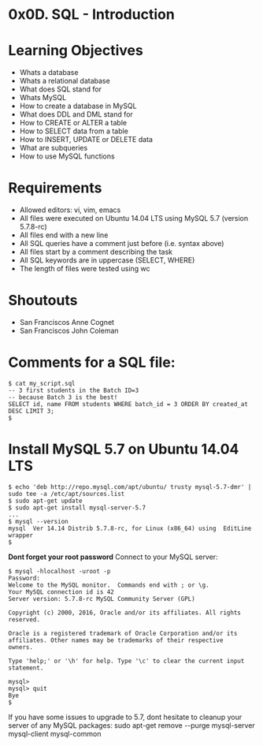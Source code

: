 # 0x0D. SQL - Introduction
# Learning Objectives
* Whats a database
* Whats a relational database
* What does SQL stand for
* Whats MySQL
* How to create a database in MySQL
* What does DDL and DML stand for
* How to CREATE or ALTER a table
* How to SELECT data from a table
* How to INSERT, UPDATE or DELETE data
* What are subqueries
* How to use MySQL functions
# Requirements
* Allowed editors: vi, vim, emacs
* All files were executed on Ubuntu 14.04 LTS using MySQL 5.7 (version 5.7.8-rc)
* All files end with a new line
* All SQL queries have a comment just before (i.e. syntax above)
* All files start by a comment describing the task
* All SQL keywords are in uppercase (SELECT, WHERE)
* The length of files were tested using wc
# Shoutouts
* San Franciscos Anne Cognet
* San Franciscos John Coleman
# Comments for a SQL file:
```
$ cat my_script.sql
-- 3 first students in the Batch ID=3
-- because Batch 3 is the best!
SELECT id, name FROM students WHERE batch_id = 3 ORDER BY created_at DESC LIMIT 3;
$
```
# Install MySQL 5.7 on Ubuntu 14.04 LTS
```
$ echo 'deb http://repo.mysql.com/apt/ubuntu/ trusty mysql-5.7-dmr' | sudo tee -a /etc/apt/sources.list
$ sudo apt-get update
$ sudo apt-get install mysql-server-5.7
...
$ mysql --version
mysql  Ver 14.14 Distrib 5.7.8-rc, for Linux (x86_64) using  EditLine wrapper
$
```
**Dont forget your root password**
Connect to your MySQL server:
```
$ mysql -hlocalhost -uroot -p
Password:
Welcome to the MySQL monitor.  Commands end with ; or \g.
Your MySQL connection id is 42
Server version: 5.7.8-rc MySQL Community Server (GPL)

Copyright (c) 2000, 2016, Oracle and/or its affiliates. All rights reserved.

Oracle is a registered trademark of Oracle Corporation and/or its
affiliates. Other names may be trademarks of their respective
owners.

Type 'help;' or '\h' for help. Type '\c' to clear the current input statement.

mysql>
mysql> quit
Bye
$
```
If you have some issues to upgrade to 5.7, dont hesitate to cleanup your server of any MySQL packages: sudo apt-get remove --purge mysql-server mysql-client mysql-common